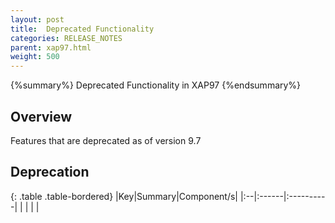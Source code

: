 ```yaml
---
layout: post
title:  Deprecated Functionality
categories: RELEASE_NOTES
parent: xap97.html
weight: 500
---
```


{%summary%} Deprecated Functionality in XAP97 {%endsummary%}

## Overview
Features that are deprecated as of version 9.7

## Deprecation

{: .table .table-bordered}
|Key|Summary|Component/s|
|:--|:------|:----------|
|   |       |           |



